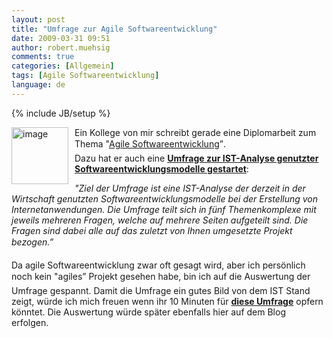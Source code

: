 ```yaml
---
layout: post
title: "Umfrage zur Agile Softwareentwicklung"
date: 2009-03-31 09:51
author: robert.muehsig
comments: true
categories: [Allgemein]
tags: [Agile Softwareentwicklung]
language: de
---
```

{% include JB/setup %}
<p><a href="{{BASE_PATH}}/assets/wp-images/image699.png"><img style="border-bottom: 0px; border-left: 0px; margin: 0px 10px 0px 0px; display: inline; border-top: 0px; border-right: 0px" title="image" border="0" alt="image" align="left" src="{{BASE_PATH}}/assets/wp-images/image-thumb677.png" width="91" height="91" /></a> </p>  <p>Ein Kollege von mir schreibt gerade eine Diplomarbeit zum Thema "<a href="http://de.wikipedia.org/wiki/Agile_Softwareentwicklung">Agile Softwareentwicklung</a>”.     <br />Dazu hat er auch eine <a href="http://www.voycer.de/umfrage/?sid=53931"><strong>Umfrage zur IST-Analyse genutzter Softwareentwicklungsmodelle gestartet</strong></a>:</p>  <p><em>"Ziel der Umfrage ist eine IST-Analyse der derzeit in der Wirtschaft genutzten Softwareentwicklungsmodelle bei der Erstellung von Internetanwendungen. Die Umfrage teilt sich in fünf Themenkomplexe mit jeweils mehreren Fragen, welche auf mehrere Seiten aufgeteilt sind. Die Fragen sind dabei alle auf das zuletzt von Ihnen umgesetzte Projekt bezogen.”</em></p>  <p>Da agile Softwareentwicklung zwar oft gesagt wird, aber ich persönlich noch kein "agiles” Projekt gesehen habe, bin ich auf die Auswertung der Umfrage gespannt. Damit die Umfrage ein gutes Bild von dem IST Stand zeigt, würde ich mich freuen wenn ihr 10 Minuten für <strong><a href="http://www.voycer.de/umfrage/?sid=53931">diese Umfrage</a></strong> opfern könntet. Die Auswertung würde später ebenfalls hier auf dem Blog erfolgen.&#160; </p>
